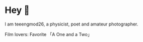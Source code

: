 # Hey 🌴

I am teeengmod26, a physicist, poet and amateur photographer.

Film lovers: Favorite 「A One and a Two」
